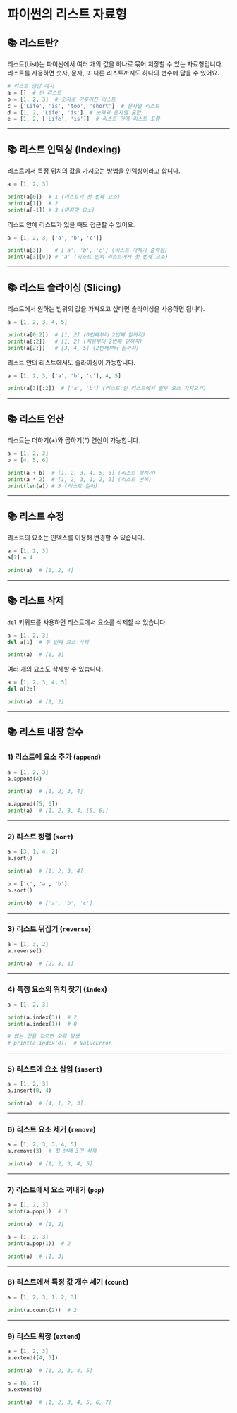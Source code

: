 # 파이썬의 리스트 자료형

## 📚 리스트란?

리스트(List)는 파이썬에서 여러 개의 값을 하나로 묶어 저장할 수 있는 자료형입니다.  
리스트를 사용하면 숫자, 문자, 또 다른 리스트까지도 하나의 변수에 담을 수 있어요.

```python
# 리스트 생성 예시
a = []  # 빈 리스트
b = [1, 2, 3]  # 숫자로 이루어진 리스트
c = ['Life', 'is', 'too', 'short']  # 문자열 리스트
d = [1, 2, 'Life', 'is']  # 숫자와 문자열 혼합
e = [1, 2, ['Life', 'is']]  # 리스트 안에 리스트 포함
```

---

## 📚 리스트 인덱싱 (Indexing)

리스트에서 특정 위치의 값을 가져오는 방법을 인덱싱이라고 합니다.

```python
a = [1, 2, 3]

print(a[0])  # 1 (리스트의 첫 번째 요소)
print(a[1])  # 2
print(a[-1]) # 3 (마지막 요소)
```

리스트 안에 리스트가 있을 때도 접근할 수 있어요.

```python
a = [1, 2, 3, ['a', 'b', 'c']]

print(a[3])    # ['a', 'b', 'c'] (리스트 자체가 출력됨)
print(a[3][0]) # 'a' (리스트 안의 리스트에서 첫 번째 요소)
```

---

## 📚 리스트 슬라이싱 (Slicing)

리스트에서 원하는 범위의 값을 가져오고 싶다면 슬라이싱을 사용하면 됩니다.

```python
a = [1, 2, 3, 4, 5]

print(a[0:2])  # [1, 2] (0번째부터 2번째 앞까지)
print(a[:2])   # [1, 2] (처음부터 2번째 앞까지)
print(a[2:])   # [3, 4, 5] (2번째부터 끝까지)
```

리스트 안의 리스트에서도 슬라이싱이 가능합니다.

```python
a = [1, 2, 3, ['a', 'b', 'c'], 4, 5]

print(a[3][:2])  # ['a', 'b'] (리스트 안 리스트에서 일부 요소 가져오기)
```

---

## 📚 리스트 연산

리스트는 더하기(+)와 곱하기(*) 연산이 가능합니다.

```python
a = [1, 2, 3]
b = [4, 5, 6]

print(a + b)  # [1, 2, 3, 4, 5, 6] (리스트 합치기)
print(a * 2)  # [1, 2, 3, 1, 2, 3] (리스트 반복)
print(len(a)) # 3 (리스트 길이)
```

---

## 📚 리스트 수정

리스트의 요소는 인덱스를 이용해 변경할 수 있습니다.

```python
a = [1, 2, 3]
a[2] = 4

print(a)  # [1, 2, 4]
```

---

## 📚 리스트 삭제

`del` 키워드를 사용하면 리스트에서 요소를 삭제할 수 있습니다.

```python
a = [1, 2, 3]
del a[1]  # 두 번째 요소 삭제

print(a)  # [1, 3]
```

여러 개의 요소도 삭제할 수 있습니다.

```python
a = [1, 2, 3, 4, 5]
del a[2:]

print(a)  # [1, 2]
```

---

## 📚 리스트 내장 함수

### 1) 리스트에 요소 추가 (`append`)

```python
a = [1, 2, 3]
a.append(4)

print(a)  # [1, 2, 3, 4]

a.append([5, 6])
print(a)  # [1, 2, 3, 4, [5, 6]]
```

---

### 2) 리스트 정렬 (`sort`)

```python
a = [3, 1, 4, 2]
a.sort()

print(a)  # [1, 2, 3, 4]

b = ['c', 'a', 'b']
b.sort()

print(b)  # ['a', 'b', 'c']
```

---

### 3) 리스트 뒤집기 (`reverse`)

```python
a = [1, 3, 2]
a.reverse()

print(a)  # [2, 3, 1]
```

---

### 4) 특정 요소의 위치 찾기 (`index`)

```python
a = [1, 2, 3]

print(a.index(3))  # 2
print(a.index(1))  # 0

# 없는 값을 찾으면 오류 발생
# print(a.index(0))  # ValueError
```

---

### 5) 리스트에 요소 삽입 (`insert`)

```python
a = [1, 2, 3]
a.insert(0, 4)

print(a)  # [4, 1, 2, 3]
```

---

### 6) 리스트 요소 제거 (`remove`)

```python
a = [1, 2, 3, 3, 4, 5]
a.remove(3)  # 첫 번째 3만 삭제

print(a)  # [1, 2, 3, 4, 5]
```

---

### 7) 리스트에서 요소 꺼내기 (`pop`)

```python
a = [1, 2, 3]
print(a.pop())  # 3

print(a)  # [1, 2]

a = [1, 2, 3]
print(a.pop(1))  # 2

print(a)  # [1, 3]
```

---

### 8) 리스트에서 특정 값 개수 세기 (`count`)

```python
a = [1, 2, 3, 1, 2, 3]

print(a.count(2))  # 2
```

---

### 9) 리스트 확장 (`extend`)

```python
a = [1, 2, 3]
a.extend([4, 5])

print(a)  # [1, 2, 3, 4, 5]

b = [6, 7]
a.extend(b)

print(a)  # [1, 2, 3, 4, 5, 6, 7]
```

